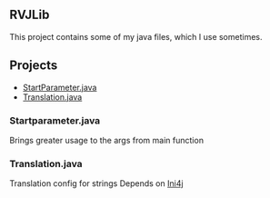 ## RVJLib
This project contains some of my java files, which I use sometimes. 

## Projects
* [StartParameter.java](#StartParameter.java)
* [Translation.java](#Translation.java)

### Startparameter.java

Brings greater usage to the args from main function

### Translation.java

Translation config for strings
Depends on [Ini4j](https://mvnrepository.com/artifact/org.ini4j/ini4j)
